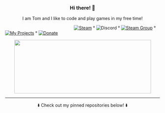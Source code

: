 <h3 align="center">Hi there! 👋</h3>  

<p align="center">I am Tom and I like to code and play games in my free time!</p>   

&nbsp;&nbsp;&nbsp;&nbsp;&nbsp;&nbsp;&nbsp;&nbsp;&nbsp;&nbsp;&nbsp;&nbsp;&nbsp;&nbsp;&nbsp;&nbsp;&nbsp;&nbsp;&nbsp;&nbsp;&nbsp;&nbsp;&nbsp;&nbsp;&nbsp;&nbsp;&nbsp;&nbsp;&nbsp;&nbsp;&nbsp;&nbsp;&nbsp;&nbsp;&nbsp;&nbsp;&nbsp;&nbsp;&nbsp;&nbsp;&nbsp;&nbsp;&nbsp;&nbsp;&nbsp;&nbsp;&nbsp;&nbsp;&nbsp;&nbsp;&nbsp;&nbsp;&nbsp;&nbsp;&nbsp;&nbsp;
[![Steam](https://img.shields.io/badge/Steam-blue)](https://steamcommunity.com/id/3urobeat) °
![Discord](https://img.shields.io/badge/-3urobeat%230975-blueviolet) °
[![Steam Group](https://img.shields.io/badge/Steam%20Group-green)](https://steamcommunity.com/groups/3urobeatGroup) °
[![My Projects](https://img.shields.io/badge/%20My%20Projects%20-blueviolet)](https://github.com/users/HerrEurobeat/projects/1) °
[![Donate](https://img.shields.io/badge/PayPal-blue)](https://paypal.me/3urobeat)

<p align="center">
  <img width="445" height="175" src="https://github-readme-stats.vercel.app/api?username=herreurobeat&show_icons=true&title_color=fff&icon_color=79ff97&text_color=9f9f9f&bg_color=151515"> 
</p>
  
---
<p align="center">⬇️ Check out my pinned repositories below! ⬇️</p>
